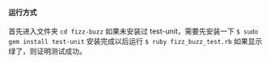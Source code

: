 #### 运行方式
首先进入文件夹
```cd fizz-buzz```
如果未安装过 test-unit，需要先安装一下
```$ sudo gem install test-unit```
安装完成以后运行
```$ ruby fizz_buzz_test.rb```
如果显示绿了，则证明测试成功。

